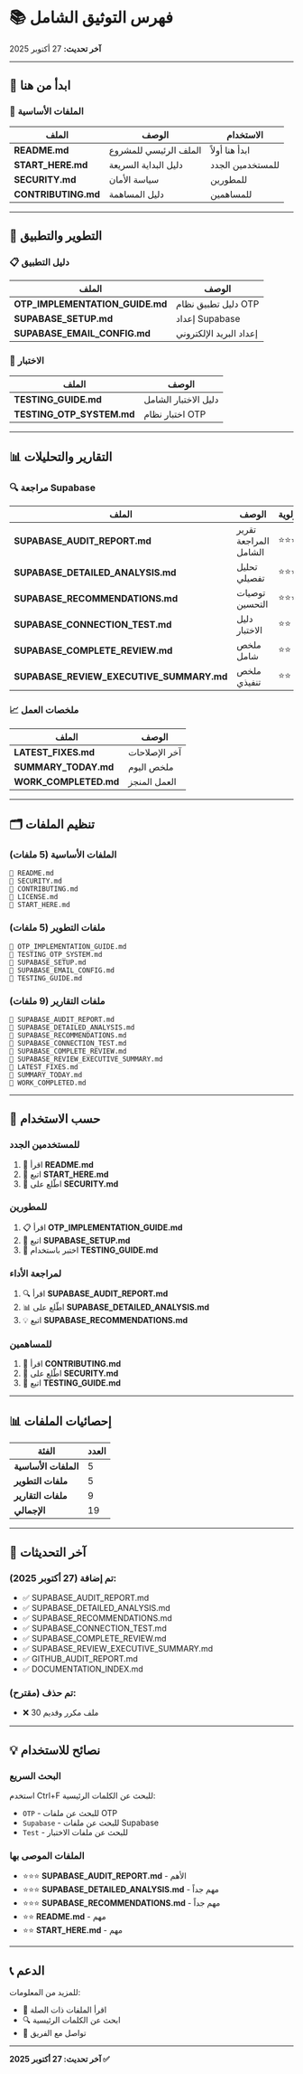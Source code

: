 # 📚 فهرس التوثيق الشامل

**آخر تحديث:** 27 أكتوبر 2025

---

## 🎯 ابدأ من هنا

### 📖 الملفات الأساسية
| الملف | الوصف | الاستخدام |
|------|--------|----------|
| **README.md** | الملف الرئيسي للمشروع | ابدأ هنا أولاً |
| **START_HERE.md** | دليل البداية السريعة | للمستخدمين الجدد |
| **SECURITY.md** | سياسة الأمان | للمطورين |
| **CONTRIBUTING.md** | دليل المساهمة | للمساهمين |

---

## 🔧 التطوير والتطبيق

### 📋 دليل التطبيق
| الملف | الوصف |
|------|--------|
| **OTP_IMPLEMENTATION_GUIDE.md** | دليل تطبيق نظام OTP |
| **SUPABASE_SETUP.md** | إعداد Supabase |
| **SUPABASE_EMAIL_CONFIG.md** | إعداد البريد الإلكتروني |

### 🧪 الاختبار
| الملف | الوصف |
|------|--------|
| **TESTING_GUIDE.md** | دليل الاختبار الشامل |
| **TESTING_OTP_SYSTEM.md** | اختبار نظام OTP |

---

## 📊 التقارير والتحليلات

### 🔍 مراجعة Supabase
| الملف | الوصف | الأولوية |
|------|--------|---------|
| **SUPABASE_AUDIT_REPORT.md** | تقرير المراجعة الشامل | ⭐⭐⭐ |
| **SUPABASE_DETAILED_ANALYSIS.md** | تحليل تفصيلي | ⭐⭐⭐ |
| **SUPABASE_RECOMMENDATIONS.md** | توصيات التحسين | ⭐⭐⭐ |
| **SUPABASE_CONNECTION_TEST.md** | دليل الاختبار | ⭐⭐ |
| **SUPABASE_COMPLETE_REVIEW.md** | ملخص شامل | ⭐⭐ |
| **SUPABASE_REVIEW_EXECUTIVE_SUMMARY.md** | ملخص تنفيذي | ⭐⭐ |

### 📈 ملخصات العمل
| الملف | الوصف |
|------|--------|
| **LATEST_FIXES.md** | آخر الإصلاحات |
| **SUMMARY_TODAY.md** | ملخص اليوم |
| **WORK_COMPLETED.md** | العمل المنجز |

---

## 🗂️ تنظيم الملفات

### الملفات الأساسية (5 ملفات)
```
📄 README.md
📄 SECURITY.md
📄 CONTRIBUTING.md
📄 LICENSE.md
📄 START_HERE.md
```

### ملفات التطوير (5 ملفات)
```
📄 OTP_IMPLEMENTATION_GUIDE.md
📄 TESTING_OTP_SYSTEM.md
📄 SUPABASE_SETUP.md
📄 SUPABASE_EMAIL_CONFIG.md
📄 TESTING_GUIDE.md
```

### ملفات التقارير (9 ملفات)
```
📄 SUPABASE_AUDIT_REPORT.md
📄 SUPABASE_DETAILED_ANALYSIS.md
📄 SUPABASE_RECOMMENDATIONS.md
📄 SUPABASE_CONNECTION_TEST.md
📄 SUPABASE_COMPLETE_REVIEW.md
📄 SUPABASE_REVIEW_EXECUTIVE_SUMMARY.md
📄 LATEST_FIXES.md
📄 SUMMARY_TODAY.md
📄 WORK_COMPLETED.md
```

---

## 🎯 حسب الاستخدام

### للمستخدمين الجدد
1. 📖 اقرأ **README.md**
2. 🚀 اتبع **START_HERE.md**
3. 🔐 اطّلع على **SECURITY.md**

### للمطورين
1. 📋 اقرأ **OTP_IMPLEMENTATION_GUIDE.md**
2. 🔧 اتبع **SUPABASE_SETUP.md**
3. 🧪 اختبر باستخدام **TESTING_GUIDE.md**

### لمراجعة الأداء
1. 🔍 اقرأ **SUPABASE_AUDIT_REPORT.md**
2. 📊 اطّلع على **SUPABASE_DETAILED_ANALYSIS.md**
3. 💡 اتبع **SUPABASE_RECOMMENDATIONS.md**

### للمساهمين
1. 📝 اقرأ **CONTRIBUTING.md**
2. 🔐 اطّلع على **SECURITY.md**
3. 🧪 اتبع **TESTING_GUIDE.md**

---

## 📊 إحصائيات الملفات

| الفئة | العدد |
|------|------|
| **الملفات الأساسية** | 5 |
| **ملفات التطوير** | 5 |
| **ملفات التقارير** | 9 |
| **الإجمالي** | 19 |

---

## 🔄 آخر التحديثات

### تم إضافة (27 أكتوبر 2025):
- ✅ SUPABASE_AUDIT_REPORT.md
- ✅ SUPABASE_DETAILED_ANALYSIS.md
- ✅ SUPABASE_RECOMMENDATIONS.md
- ✅ SUPABASE_CONNECTION_TEST.md
- ✅ SUPABASE_COMPLETE_REVIEW.md
- ✅ SUPABASE_REVIEW_EXECUTIVE_SUMMARY.md
- ✅ GITHUB_AUDIT_REPORT.md
- ✅ DOCUMENTATION_INDEX.md

### تم حذف (مقترح):
- ❌ 30 ملف مكرر وقديم

---

## 💡 نصائح للاستخدام

### البحث السريع
استخدم Ctrl+F للبحث عن الكلمات الرئيسية:
- `OTP` - للبحث عن ملفات OTP
- `Supabase` - للبحث عن ملفات Supabase
- `Test` - للبحث عن ملفات الاختبار

### الملفات الموصى بها
- ⭐⭐⭐ **SUPABASE_AUDIT_REPORT.md** - الأهم
- ⭐⭐⭐ **SUPABASE_DETAILED_ANALYSIS.md** - مهم جداً
- ⭐⭐⭐ **SUPABASE_RECOMMENDATIONS.md** - مهم جداً
- ⭐⭐ **README.md** - مهم
- ⭐⭐ **START_HERE.md** - مهم

---

## 📞 الدعم

للمزيد من المعلومات:
- 📖 اقرأ الملفات ذات الصلة
- 🔍 ابحث عن الكلمات الرئيسية
- 💬 تواصل مع الفريق

---

**آخر تحديث: 27 أكتوبر 2025 ✅**

